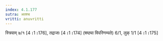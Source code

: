 ```yaml
---
index: 4.1.177
sutra: अतश्च
vritti: anuvritti
---
```


स्त्रियाम् ७/१ [4।1।176],  तद्राजाः [4।1।174] (षष्ठ्या विपरिणम्यते) 6/1,  लुक् 1/1 [4।1।175]